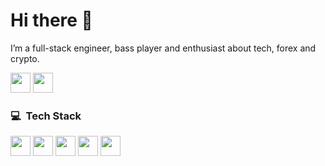 # Hi there 🖖

I’m a full-stack engineer, bass player and enthusiast about tech, forex and crypto.

<a href="https://linkedin.com/in/livimonte" target="_blank"><img src="https://img.shields.io/badge/linkedin-0077B5.svg?style=for-the-badge&logo=linkedin&logoColor=white" height="32"></a>
<a href="mailto:livi.monte@gmail.com" target="_blank"><img src="https://img.shields.io/badge/e‑mail-D14836.svg?style=for-the-badge&logo=GMail&logoColor=white" height="32"></a>


### 💻 &nbsp;Tech Stack
<p>
<img src="https://img.shields.io/badge/react%20-%2320232a.svg?&style=for-the-badge&logo=react&logoColor=%2361DAFB" height="32"/>
<img src="https://img.shields.io/badge/javascript%20-%23323330.svg?&style=for-the-badge&logo=javascript&logoColor=%23F7DF1E" height="32"/>
<img src="https://img.shields.io/badge/typescript%20-%23007ACC.svg?&style=for-the-badge&logo=typescript&logoColor=white" height="32"/>
<img src="https://img.shields.io/badge/node.js%20-%2343853D.svg?&style=for-the-badge&logo=node.js&logoColor=white" height="32"/>
<img src="https://img.shields.io/badge/laravel%20-%23F05033.svg?&style=for-the-badge&logo=laravel&logoColor=white" height="32"/>
</p>
